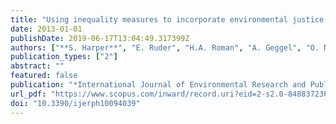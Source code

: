 ```yaml
---
title: "Using inequality measures to incorporate environmental justice into regulatory analyses"
date: 2013-01-01
publishDate: 2019-06-17T13:04:49.317399Z
authors: ["**S. Harper**", "E. Ruder", "H.A. Roman", "A. Geggel", "O. Nweke", "D. Payne-Sturges", "J.I. Levy"]
publication_types: ["2"]
abstract: ""
featured: false
publication: "*International Journal of Environmental Research and Public Health*"
url_pdf: "https://www.scopus.com/inward/record.uri?eid=2-s2.0-84883723673&doi=10.3390%2fijerph10094039&partnerID=40&md5=2d23e2345876f742e9ffa92b61284340"
doi: "10.3390/ijerph10094039"
---
```


